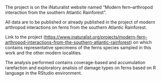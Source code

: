 The project is on the iNaturalist website named “Modern fern–arthropod interaction from the southern Atlantic Rainforest”. 

All data are to be published or already published in the project of modern arthropod interactions on ferns from the southern Atlantic Rainforest.

Link to the project (https://www.inaturalist.org/projects/modern-fern-arthropod-interactions-from-the-southern-atlantic-rainforest) on which contains representative specimens of the ferns species sampled in this work and the other modern localities. 

The analysis performed contains coverage-based and accumulation rarefaction and exploratory analisis of damage types on ferns based on R language in the RStudio environment.
